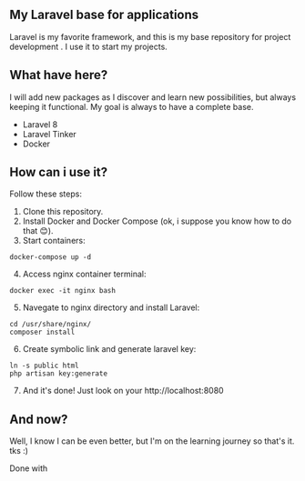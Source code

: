 ## My Laravel base for applications

Laravel is my favorite framework, and this is my base repository for project development . I use it to start my projects.

## What have here?

I will add new packages as I discover and learn new possibilities, but always keeping it functional. My goal is always to have a complete base. 

- Laravel 8
- Laravel Tinker
- Docker

## How can i use it?

Follow these steps:

1. Clone this repository.
2. Install Docker and Docker Compose (ok, i suppose you know how to do that 😊).
3. Start containers:
```
docker-compose up -d
```
4. Access nginx container terminal:
```
docker exec -it nginx bash
```
5. Navegate to nginx directory and install Laravel:
```
cd /usr/share/nginx/
composer install
```
6. Create symbolic link and generate laravel key:
```
ln -s public html
php artisan key:generate
```
7. And it's done! Just look on your http://localhost:8080 

## And now?

Well, I know I can be even better, but I'm on the learning journey so that's it.
tks :)

Done with
